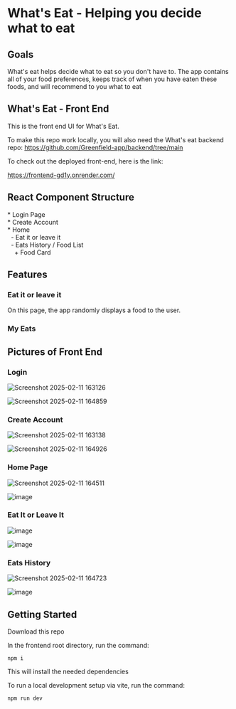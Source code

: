 # What's Eat - Helping you decide what to eat

## Goals
What's eat helps decide what to eat so you don't have to. The app contains all of your food preferences, keeps track of when you have eaten these foods, and will recommend to you what to eat 

## What's Eat - Front End
 This is the front end UI for What's Eat. 

 To make this repo work locally, you will also need the What's eat backend repo: https://github.com/Greenfield-app/backend/tree/main

 To check out the deployed front-end, here is the link:

 https://frontend-gd1y.onrender.com/

## React Component Structure

<p>
* Login Page<br>
* Create Account<br>
* Home<br>
  &nbsp;&nbsp;- Eat it or leave it<br>
  &nbsp;&nbsp;- Eats History / Food List<br>
    &nbsp;&nbsp;&nbsp;&nbsp;+ Food Card<br>
</p>

## Features

### Eat it or leave it

On this page, the app randomly displays a food to the user. 

### My Eats

## Pictures of Front End

### Login


![Screenshot 2025-02-11 163126](https://github.com/user-attachments/assets/1a58353c-88f0-4872-8020-9c69eca2e87a) 


![Screenshot 2025-02-11 164859](https://github.com/user-attachments/assets/4c2053fa-914c-45cc-b734-2a0ca5a3ee0e)

### Create Account

![Screenshot 2025-02-11 163138](https://github.com/user-attachments/assets/dfbe92ce-b476-4d4e-b994-f049d787f1fc)

![Screenshot 2025-02-11 164926](https://github.com/user-attachments/assets/b79212a8-6baf-4068-8b7d-593663dae9c8)


### Home Page 

![Screenshot 2025-02-11 164511](https://github.com/user-attachments/assets/1c2c198e-4e87-472a-8e4b-938081fcf31b)

![image](https://github.com/user-attachments/assets/2a8fd133-aad2-4eb4-aeca-0b3b0bc8f5f9)


### Eat It or Leave It

![image](https://github.com/user-attachments/assets/29f07d0b-6c2e-4516-aed5-6f61b08980a4)

![image](https://github.com/user-attachments/assets/4c3dbe16-6e66-4725-9920-ecc1e4ec90eb)


### Eats History 

![Screenshot 2025-02-11 164723](https://github.com/user-attachments/assets/55d7b8be-4f4b-484a-8989-1f071e7924fd)

![image](https://github.com/user-attachments/assets/a9e136b7-eece-411e-b345-08e0dfc6ef32)




## Getting Started

Download this repo 

In the frontend root directory, run the command:

`npm i`

This will install the needed dependencies

To run a local development setup via vite, run the command:

`npm run dev`

